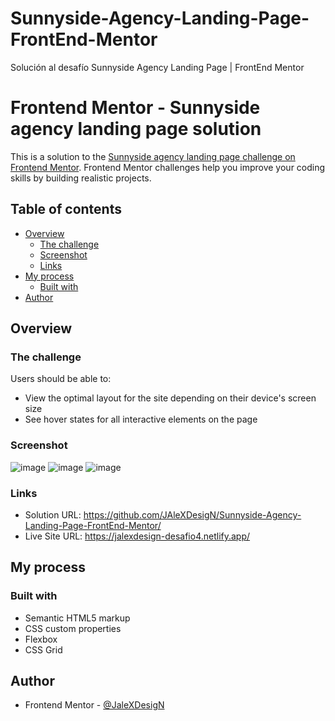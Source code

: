 # Sunnyside-Agency-Landing-Page-FrontEnd-Mentor
Solución al desafío Sunnyside Agency Landing Page | FrontEnd Mentor

# Frontend Mentor - Sunnyside agency landing page solution

This is a solution to the [Sunnyside agency landing page challenge on Frontend Mentor](https://www.frontendmentor.io/challenges/sunnyside-agency-landing-page-7yVs3B6ef). Frontend Mentor challenges help you improve your coding skills by building realistic projects.

## Table of contents
- [Overview](#overview)
  - [The challenge](#the-challenge)
  - [Screenshot](#screenshot)
  - [Links](#links)
- [My process](#my-process)
  - [Built with](#built-with)
- [Author](#author)

## Overview

### The challenge

Users should be able to:

- View the optimal layout for the site depending on their device's screen size
- See hover states for all interactive elements on the page

### Screenshot

![image](https://user-images.githubusercontent.com/108622508/180038704-3a9a3a12-0483-4ba0-ba48-7d34e7b6a9dc.png)
![image](https://user-images.githubusercontent.com/108622508/180038816-1d45c753-0e36-48c2-b923-1a6d78073b85.png)
![image](https://user-images.githubusercontent.com/108622508/180038875-41b299c7-3bd7-4665-b99e-38879c258f51.png)

### Links

- Solution URL: https://github.com/JAleXDesigN/Sunnyside-Agency-Landing-Page-FrontEnd-Mentor/
- Live Site URL: https://jalexdesign-desafio4.netlify.app/

## My process

### Built with

- Semantic HTML5 markup
- CSS custom properties
- Flexbox
- CSS Grid

## Author

- Frontend Mentor - [@JaleXDesigN](https://www.frontendmentor.io/profile/jalexdesign)

